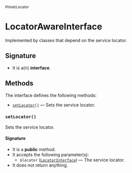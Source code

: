 <small>Phine\Locator</small>

LocatorAwareInterface
=====================

Implemented by classes that depend on the service locator.

Signature
---------

- It is a(n) **interface**.

Methods
-------

The interface defines the following methods:

- [`setLocator()`](#setLocator) &mdash; Sets the service locator.

### `setLocator()` <a name="setLocator"></a>

Sets the service locator.

#### Signature

- It is a **public** method.
- It accepts the following parameter(s):
    - `$locator` ([`LocatorInterface`](../../Phine/Locator/LocatorInterface.md)) &mdash; The service locator.
- It does not return anything.

